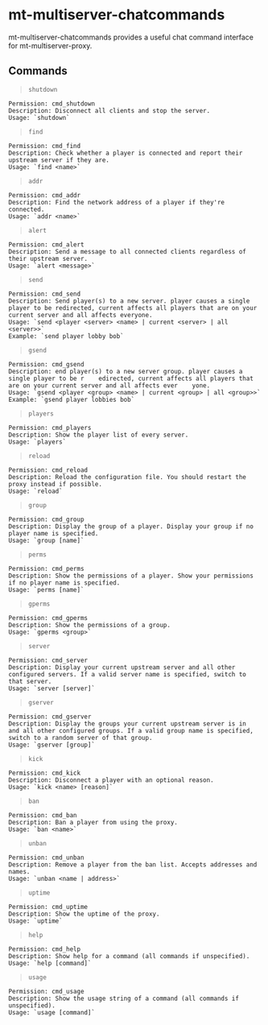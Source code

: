# mt-multiserver-chatcommands
mt-multiserver-chatcommands provides a useful chat command interface for mt-multiserver-proxy.

## Commands

> `shutdown`
```
Permission: cmd_shutdown
Description: Disconnect all clients and stop the server.
Usage: `shutdown`
```

> `find`
```
Permission: cmd_find
Description: Check whether a player is connected and report their upstream server if they are.
Usage: `find <name>`
```

> `addr`
```
Permission: cmd_addr
Description: Find the network address of a player if they're connected.
Usage: `addr <name>`
```

> `alert`
```
Permission: cmd_alert
Description: Send a message to all connected clients regardless of their upstream server.
Usage: `alert <message>`
```


> `send`
```
Permission: cmd_send
Description: Send player(s) to a new server. player causes a single player to be redirected, current affects all players that are on your current server and all affects everyone.
Usage: `send <player <server> <name> | current <server> | all <server>>`
Example: `send player lobby bob`
```

> `gsend`
```
Permission: cmd_gsend
Description: end player(s) to a new server group. player causes a single player to be r    edirected, current affects all players that are on your current server and all affects ever    yone.
Usage: `gsend <player <group> <name> | current <group> | all <group>>`
Example: `gsend player lobbies bob`
```

> `players`
```
Permission: cmd_players
Description: Show the player list of every server.
Usage: `players`
```

> `reload`
```
Permission: cmd_reload
Description: Reload the configuration file. You should restart the proxy instead if possible.
Usage: `reload`
```

> `group`
```
Permission: cmd_group
Description: Display the group of a player. Display your group if no player name is specified.
Usage: `group [name]`
```

> `perms`
```
Permission: cmd_perms
Description: Show the permissions of a player. Show your permissions if no player name is specified.
Usage: `perms [name]`
```

> `gperms`
```
Permission: cmd_gperms
Description: Show the permissions of a group.
Usage: `gperms <group>`
```

> `server`
```
Permission: cmd_server
Description: Display your current upstream server and all other configured servers. If a valid server name is specified, switch to that server.
Usage: `server [server]`
```

> `gserver`
```
Permission: cmd_gserver
Description: Display the groups your current upstream server is in
and all other configured groups. If a valid group name is specified,
switch to a random server of that group.
Usage: `gserver [group]`
```

> `kick`
```
Permission: cmd_kick
Description: Disconnect a player with an optional reason.
Usage: `kick <name> [reason]`
```

> `ban`
```
Permission: cmd_ban
Description: Ban a player from using the proxy.
Usage: `ban <name>`
```

> `unban`
```
Permission: cmd_unban
Description: Remove a player from the ban list. Accepts addresses and names.
Usage: `unban <name | address>`
```

> `uptime`
```
Permission: cmd_uptime
Description: Show the uptime of the proxy.
Usage: `uptime`
```

> `help`
```
Permission: cmd_help
Description: Show help for a command (all commands if unspecified).
Usage: `help [command]`
```

> `usage`
```
Permission: cmd_usage
Description: Show the usage string of a command (all commands if unspecified).
Usage: `usage [command]`
```
